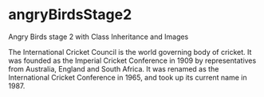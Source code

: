 # angryBirdsStage2
Angry Birds stage 2 with Class Inheritance and Images



The International Cricket Council is the world governing body of cricket. It was founded as the Imperial Cricket Conference in 1909 by representatives from Australia, England and South Africa. It was renamed as the International Cricket Conference in 1965, and took up its current name in 1987. 